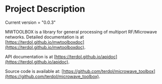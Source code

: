 # Project Description

Current version = "0.0.3"

MWTOOLBOX is a library for general processing of multiport RF/Microwave networks. Detailed documentation is at [https://terdol.github.io/mwtoolboxdoc](https://terdol.github.io/mwtoolboxdoc).

API documentation is at [https://terdol.github.io/apidoc](https://terdol.github.io/apidoc).

Source code is available at: [https://github.com/terdol/microwave_toolbox](https://github.com/terdol/microwave_toolbox).
